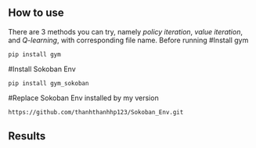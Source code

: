 ## How to use

There are 3 methods you can try, namely *policy iteration*, *value iteration*, and *Q-learning*, with corresponding file name.
Before running
#Install gym
```
pip install gym
```

#Install Sokoban Env
```
pip install gym_sokoban
```
#Replace Sokoban Env installed by my version
```
https://github.com/thanhthanhhp123/Sokoban_Env.git
```
## Results

